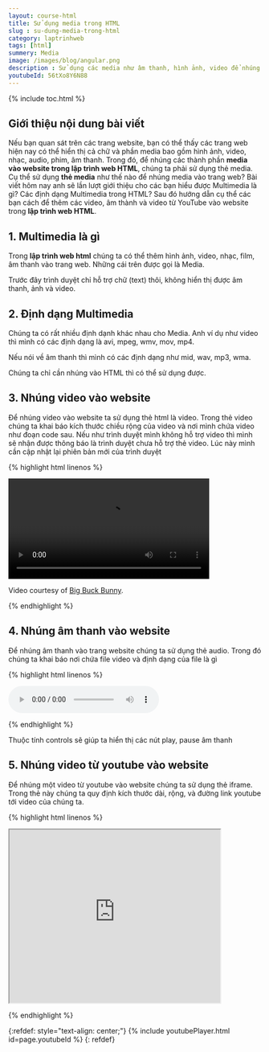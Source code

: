 ```yaml
---
layout: course-html
title: Sử dụng media trong HTML
slug : su-dung-media-trong-html
category: laptrinhweb
tags: [html]
summery: Media
image: /images/blog/angular.png
description : Sử dụng các media như âm thanh, hình ảnh, video để nhúng vào trong HTML trong lập trình web
youtubeId: 56tXo8Y6N88
---
```


{% include toc.html %}

## **Giới thiệu nội dung bài viết**

Nếu bạn quan sát trên các trang website, bạn có thể thấy các trang web hiện nay có thể hiển thị cả chữ và phần media bao gồm hình ảnh, video, nhạc, audio, phim, âm thanh. Trong đó, để nhúng các thành phần <b>media vào website trong lập trình web HTML</b>, chúng ta phải sử dụng thẻ media.
<br>
Cụ thể sử dụng <b>thẻ media</b> như thế nào để nhúng media vào trang web? Bài viết hôm nay anh sẽ lần lượt giới thiệu cho các bạn hiểu được Multimedia là gì? Các định dạng Multimedia trong HTML? Sau đó hướng dẫn cụ thể các bạn cách để thêm các video, âm thành và video từ YouTube vào website trong <b>lập trình web HTML</b>.


## **1. Multimedia là gì**

Trong <b>lập trình web html</b> chúng ta có thể thêm hình ảnh, video, nhạc, film, âm thanh vào trang web. Những cái trên được gọi là Media.

Trước đây trình duyệt chỉ hỗ trợ chữ (text) thôi, không hiển thị được âm thanh, ảnh và video.

## **2. Định dạng Multimedia**

Chúng ta có rất nhiều định dạnh khác nhau cho Media. Anh ví dụ như video thì mình có các định dạng là avi, mpeg, wmv, mov, mp4.

Nếu nói về âm thanh thì mình có các định dạng như mid, wav, mp3, wma.

Chúng ta chỉ cần nhúng vào HTML thì có thể sử dụng được.

## **3. Nhúng video vào website**

Để nhúng video vào website ta sử dụng thẻ html là video. Trong thẻ video chúng ta khai báo kích thước chiều rộng của video và nơi mình chứa video như đoạn code sau. Nếu như trình duyệt mình không hỗ trợ video thì mình sẽ nhận được thông báo là trình duyệt chưa hỗ trợ thẻ video. Lúc này mình cần cập nhật lại phiên bản mới của trình duyệt

{% highlight html linenos %}

<!DOCTYPE html> 
<html> 
<body> 

<video width="400" controls>
  <source src="mov_bbb.mp4" type="video/mp4">
  Trình duyệt mình không hỗ trợ video
</video>

<p>
Video courtesy of 
<a href="https://www.bigbuckbunny.org/" target="_blank">Big Buck Bunny</a>.
</p>

</body> 
</html>

{% endhighlight %} 

## **4. Nhúng âm thanh vào website**

Để nhúng âm thanh vào trang website chúng ta sử dụng thẻ audio. Trong đó chúng ta khai báo nơi chứa file video và định dạng của file là gì

{% highlight html linenos %}

<audio controls>
  <source src="horse.mp3" type="audio/mpeg">
  Your browser does not support the audio element.
</audio>

{% endhighlight %} 

Thuộc tính controls sẽ giúp ta hiển thị các nút play, pause âm thanh

## **5. Nhúng video từ youtube vào website**

Để nhúng một video từ youtube vào website chúng ta sử dụng thẻ iframe. Trong thẻ này chúng ta quy định kích thước dài, rộng, và đường link youtube tới video của chúng ta.

{% highlight html linenos %}

<!DOCTYPE html>
<html>
<body>

<iframe width="420" height="345" src="https://www.youtube.com/embed/tgbNymZ7vqY">
</iframe>

</body>
</html>

{% endhighlight %} 


{:refdef: style="text-align: center;"}
{% include youtubePlayer.html id=page.youtubeId %}
{: refdef}













